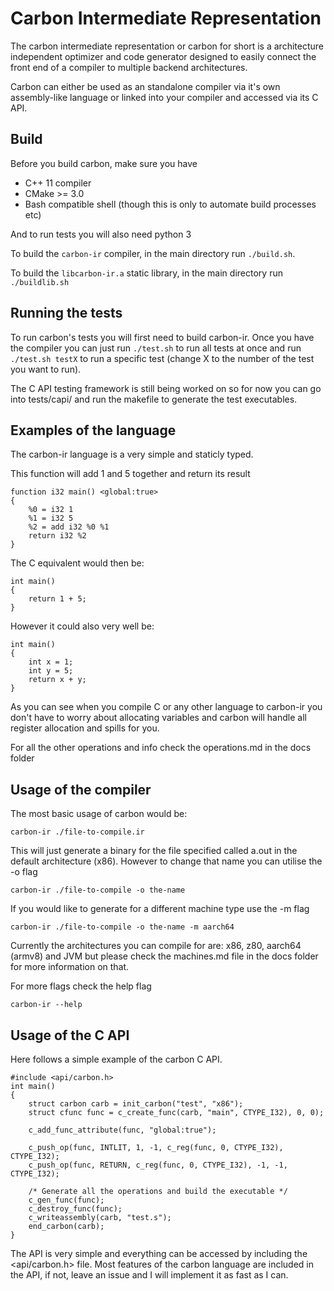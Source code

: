 # Carbon Intermediate Representation
The carbon intermediate representation or carbon for short
is a architecture independent optimizer and code generator designed to
easily connect the front end of a compiler to multiple backend architectures.

Carbon can either be used as an standalone compiler via it's own assembly-like
language or linked into your compiler and accessed via its C API.

## Build
Before you build carbon, make sure you have
- C++ 11 compiler
- CMake >= 3.0
- Bash compatible shell (though this is only to automate build processes etc)

And to run tests you will also need python 3

To build the `carbon-ir` compiler, in the main directory run
`./build.sh`.

To build the `libcarbon-ir.a` static library, in the main directory run
`./buildlib.sh`

## Running the tests
To run carbon's tests you will first need to build carbon-ir.
Once you have the compiler you can just run `./test.sh` to run all tests
at once and run `./test.sh testX` to run a specific test (change X to the 
number of the test you want to run).

The C API testing framework is still being worked on so for now you can go into
tests/capi/ and run the makefile to generate the test executables.

## Examples of the language
The carbon-ir language is a very simple and staticly typed.

This function will add 1 and 5 together and return its result

    function i32 main() <global:true>
    {
        %0 = i32 1
        %1 = i32 5
        %2 = add i32 %0 %1
        return i32 %2
    }

The C equivalent would then be:

    int main()
    {
        return 1 + 5;
    }

However it could also very well be:

    int main()
    {
        int x = 1;
        int y = 5;
        return x + y;
    }

As you can see when you compile C or any other language to carbon-ir 
you don't have to worry about allocating variables and carbon will 
handle all register allocation and spills for you.

For all the other operations and info check the operations.md in the
docs folder

## Usage of the compiler
The most basic usage of carbon would be:

    carbon-ir ./file-to-compile.ir

This will just generate a binary for the file specified called a.out
in the default architecture (x86). However to change that name you
can utilise the -o flag

    carbon-ir ./file-to-compile -o the-name

If you would like to generate for a different machine type use
the -m flag

    carbon-ir ./file-to-compile -o the-name -m aarch64

Currently the architectures you can compile for are:
x86, z80, aarch64 (armv8) and JVM but please check the machines.md 
file in the docs folder for more information on that.

For more flags check the help flag

    carbon-ir --help

## Usage of the C API
Here follows a simple example of the carbon C API.

    #include <api/carbon.h>
    int main()
    {
        struct carbon carb = init_carbon("test", "x86");
        struct cfunc func = c_create_func(carb, "main", CTYPE_I32), 0, 0);

        c_add_func_attribute(func, "global:true");

        c_push_op(func, INTLIT, 1, -1, c_reg(func, 0, CTYPE_I32), CTYPE_I32);
        c_push_op(func, RETURN, c_reg(func, 0, CTYPE_I32), -1, -1, CTYPE_I32);

        /* Generate all the operations and build the executable */
        c_gen_func(func);
        c_destroy_func(func);
        c_writeassembly(carb, "test.s");
        end_carbon(carb);
    }

The API is very simple and everything can be accessed by including the <api/carbon.h> file.
Most features of the carbon language are included in the API, if not, leave an issue and
I will implement it as fast as I can.